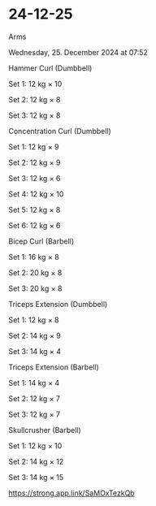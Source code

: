 # 24-12-25

Arms

Wednesday, 25. December 2024 at 07:52

Hammer Curl (Dumbbell)

Set 1: 12 kg × 10

Set 2: 12 kg × 8

Set 3: 12 kg × 8

Concentration Curl (Dumbbell)

Set 1: 12 kg × 9

Set 2: 12 kg × 9

Set 3: 12 kg × 6

Set 4: 12 kg × 10

Set 5: 12 kg × 8

Set 6: 12 kg × 6

Bicep Curl (Barbell)

Set 1: 16 kg × 8

Set 2: 20 kg × 8

Set 3: 20 kg × 8

Triceps Extension (Dumbbell)

Set 1: 12 kg × 8

Set 2: 14 kg × 9

Set 3: 14 kg × 4

Triceps Extension (Barbell)

Set 1: 14 kg × 4

Set 2: 12 kg × 7

Set 3: 12 kg × 7

Skullcrusher (Barbell)

Set 1: 12 kg × 10

Set 2: 14 kg × 12

Set 3: 14 kg × 15

 <https://strong.app.link/SaMOxTezkQb>
